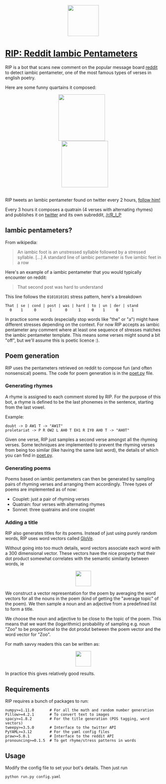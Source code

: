 <div align="center">
  <a href="https://pmichel31415.github.io/reddit-iambic-pentameter/">
    <img src="https://github.com/pmichel31415/reddit-iambic-pentameter/raw/master/images/logo.gif" width="100px">
  </a>
</div>

#  [RIP: Reddit Iambic Pentameters](https://pmichel31415.github.io/reddit-iambic-pentameter/)

RIP is a bot that scans new comment on the popular message board [reddit](https://www.reddit.com/r/all/) to detect iambic pentameter, one of the most famous types of verses in english poetry.

Here are some funny quartains it composed:

<div align="center">
  <table>
    <tr>
      <tb>
        <div align="center">
          <img src="https://github.com/pmichel31415/reddit-iambic-pentameter/raw/master/images/the_conventional_beyond.png" height="150px" style="margin-right: 10px;">
        </div>
      </tb>
      <tb>
        <div align="center">
          <img src="https://github.com/pmichel31415/reddit-iambic-pentameter/raw/master/images/the_christian_zoo.png" height="150px" style="margin-left: 10px;">
        </div>
      </tb>
    </tr>
  </table>
</div>

RIP tweets an Iambic pentameter found on twitter every 2 hours, [follow him!](https://twitter.com/R_I_P_bot)

Every 3 hours it composes a quatrain (4 verses with alternating rhymes) and publishes it on [twitter](https://twitter.com/R_I_P_bot) and its own subreddit, [/r/R_I_P](https://www.reddit.com/r/R_I_P/)

## Iambic pentameters?

From wikipedia:

> An iambic foot is an unstressed syllable followed by a stressed syllable. [...] A standard line of iambic pentameter is five iambic feet in a row

Here's an example of a iambic pentameter that you would typically encounter on reddit:

> That second post was hard to understand 

This line follows the ``0101010101`` stress pattern, here's a breakdown

    That | se | cond | post | was | hard | to | un | der | stand
      0    1     0      1      0     1     0    1     0      1  

In practice some words (especially stop words like "the" or "a") might have different stresses depending on the context. For now RIP accepts as iambic pentameter any comment where at least one sequence of stresses matches the iambic pentameter template. This means some verses might sound a bit "off", but we'll assume this is poetic licence :).

## Poem generation

RIP uses the pentameters retrieved on reddit to compose fun (and often nonsensical) poems. The code for poem generation is in the [poet.py](rip/poet.py) file.

### Generating rhymes

A rhyme is assigned to each comment stored by RIP. For the purpose of this bot, a rhyme is defined to be the last phonemes in the sentence, starting from the last vowel.

Example:

    doubt -> D AW1 T -> "AW1T"
    proletariat -> P R OW2 L AH0 T EH1 R IY0 AH0 T -> "AH0T"

Given one verse, RIP just samples a second verse amongst all the rhyming verses. Some techniques are implemented to prevent the rhyming verses from being too similar (like having the same last word), the details of which you can find in [poet.py](rip/poet.py).

### Generating poems

Poems based on iambic pentameters can then be generated by sampling pairs of rhyming verses and arranging them accordingly. Three types of poems are implemented as of now:

- Couplet: just a pair of rhyming verses
- Quatrain: four verses with alternating rhymes
- Sonnet: three quatrains and one couplet

### Adding a title

RIP also generates titles for its poems. Instead of just using purely random words, RIP uses word vectors called [GloVe](https://nlp.stanford.edu/projects/glove/).

Without going into too much details, word vectors associate each word with a 300 dimensional vector. These vectors have the nice property that their dot product somewhat correlates with the semantic similarity between words, ie

<div align="center">
  <img src="https://github.com/pmichel31415/reddit-iambic-pentameter/raw/master/images/glove_dot.png" height="50px">
</div>

We construct a vector representation for the poem by averaging the word vectors for all the nouns in the poem (kind of getting the "average topic" of the poem). We then sample a noun and an adjective from a predefined list to form a title.

We choose the noun and adjective to be close to the topic of the poem. This means that we want the (logarithmic) probability of sampling e.g. noun "Zoo" to be proportional to the dot produt between the poem vector and the word vector for "Zoo".

For math savvy readers this can be written as:

<div align="center">
  <img src="https://github.com/pmichel31415/reddit-iambic-pentameter/raw/master/images/noun_log_prob.png" height="50px">
</div>

In practice this gives relatively good results.

## Requirements

RIP requires a bunch of packages to run:

    numpy>=1.11.0       # For all the math and random number generation
    Pillow>=4.2.1       # To convert text to images
    spacy>=1.8.2        # For the title generation (POS tagging, word vectors)
    tweepy>=3.5.0       # Interface to the twitter API
    PyYAML>=3.12        # For the yaml config files
    praw>=5.0.1         # Interface to the reddit API
    pronouncing>=0.1.5  # To get rhyme/stress patterns in words

## Usage

Modify the config file to set your bot's details. Then just run

```bash
python run.py config.yaml
```
